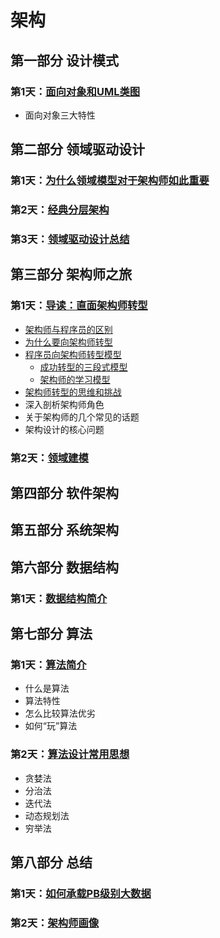 # 架构

## 第一部分 设计模式

### 第1天：[面向对象和UML类图](./1.1_面向对象和UML类图.md)

- 面向对象三大特性

## 第二部分 领域驱动设计

### 第1天：[为什么领域模型对于架构师如此重要](./2.1_为什么领域模型对于架构师如此重要.md)

### 第2天：[经典分层架构](./2.2_经典分层架构.md)

### 第3天：[领域驱动设计总结](./2.3_领域驱动设计总结.md)

## 第三部分 架构师之旅

### 第1天：[导读：直面架构师转型](./3.1_直面架构师转型.md)

- [架构师与程序员的区别](#架构师与程序员的区别)
- [为什么要向架构师转型](#为什么要向架构师转型)
- [程序员向架构师转型模型](#程序员向架构师转型模型)
  - [成功转型的三段式模型](#成功转型的三段式模型)
  - [架构师的学习模型](#架构师的学习模型)
- [架构师转型的思维和挑战](#架构师转型的思维和挑战)
- 深入剖析架构师角色
- 关于架构师的几个常见的话题
- 架构设计的核心问题

### 第2天：[领域建模](./3.2_领域建模.md)

## 第四部分 软件架构

## 第五部分 系统架构

## 第六部分 数据结构

### 第1天：[数据结构简介](./6.1_数据结构简介.md)

## 第七部分 算法

### 第1天：[算法简介](./7.1_算法简介.md)

- 什么是算法
- 算法特性
- 怎么比较算法优劣
- 如何“玩”算法

### 第2天：[算法设计常用思想](./7.2_算法设计常用思想.md)

- 贪婪法
- 分治法
- 迭代法
- 动态规划法
- 穷举法

## 第八部分 总结

### 第1天：[如何承载PB级别大数据](./8.1_如何承载PB级别大数据.md)

### 第2天：[架构师画像](./8.2_架构师画像.md)
